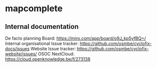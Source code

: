 # mapcomplete

## Internal documentation

De facto planning Board: https://miro.com/app/board/o9J_kp5yfBQ=/
Internal organisational Issue tracker: https://github.com/osmbe/cyclofix-docs/issues
Website Issue tracker: https://github.com/osmbe/cyclofix-website/issues/
OSOC NextCloud: https://cloud.openknowledge.be/f/273138
